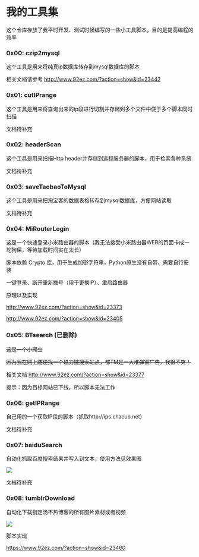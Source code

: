# 我的工具集
这个仓库存放了我平时开发、测试时候编写的一些小工具脚本，目的是提高编程的效率

### 0x00: czip2mysql
这个工具是用来将纯真ip数据库转存到mysql数据库的脚本

相关文档请参考 http://www.92ez.com/?action=show&id=23442

### 0x01: cutIPrange
这个工具是用来将查询出来的ip段进行切割并存储到多个文件中便于多个脚本同时扫描

文档待补充

### 0x02: headerScan
这个工具是用来扫描Http header并存储到远程服务器的脚本，用于检索各种系统

文档待补充

### 0x03: saveTaobaoToMysql
这个工具是用来把淘宝客的数据表格转存到mysql数据库，方便网站读取

文档待补充

### 0x04: MiRouterLogin
这是一个快速登录小米路由器的脚本（我无法接受小米路由器WEB的页面卡成一坨狗屎，等待加载时间实在太长）

脚本依赖 Crypto 库，用于生成加密字符串，Python原生没有自带，需要自行安装

一键登录、断开重新拨号（用于更换IP）、重启路由器

原理以及实现 

http://www.92ez.com/?action=show&id=23373

http://www.92ez.com/?action=show&id=23405

### 0x05: ~~BTsearch~~ (已删除)
~~这是一个小爬虫~~

~~因为我在网上随便找一个磁力链搜索站点，都TM是一大堆弹窗广告，我很不爽！~~

相关文档 http://www.92ez.com/?action=show&id=23377

提示：因为目标网站已下线，所以脚本无法工作

### 0x06: getIPRange
自己用的一个获取IP段的脚本（抓取http://ips.chacuo.net）

文档待补充

### 0x07: baiduSearch
自动化抓取百度搜索结果并写入到文本，使用方法见效果图

![](https://raw.githubusercontent.com/kbdancer/myTools/master/baiduSearch/screencut/search.png)

文档待补充

### 0x08: tumblrDownload
自动化下载指定汤不热博客的所有图片素材或者视频

![](https://raw.githubusercontent.com/kbdancer/myTools/master/tumblrDownload/screencut/itunesartworks.png)

脚本实现

https://www.92ez.com/?action=show&id=23460
